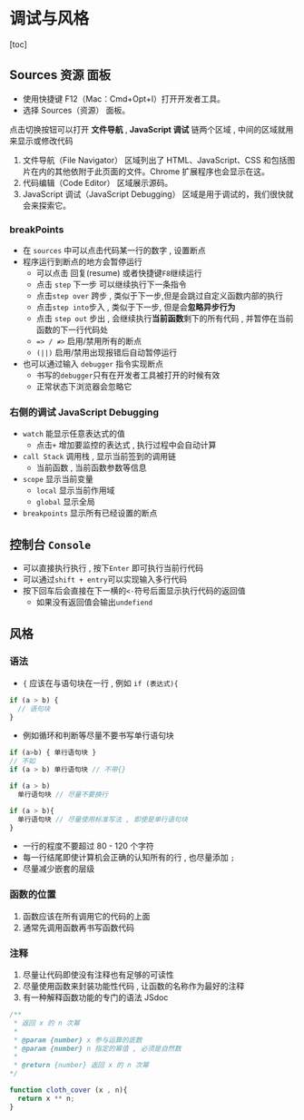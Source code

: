 # 调试与风格

[toc]

## Sources 资源 面板

- 使用快捷键 F12（Mac：Cmd+Opt+I）打开开发者工具。
- 选择 Sources（资源） 面板。

点击切换按钮可以打开 **文件导航** , **JavaScript 调试** 链两个区域 , 中间的区域就用来显示或修改代码

1. 文件导航（File Navigator） 区域列出了 HTML、JavaScript、CSS 和包括图片在内的其他依附于此页面的文件。Chrome 扩展程序也会显示在这。
2. 代码编辑（Code Editor） 区域展示源码。
3. JavaScript 调试（JavaScript Debugging） 区域是用于调试的，我们很快就会来探索它。

### breakPoints

- 在 `sources` 中可以点击代码某一行的数字 , 设置断点
- 程序运行到断点的地方会暂停运行
  - 可以点击 回复(resume) 或者快捷键`F8`继续运行
  - 点击 `step` 下一步 可以继续执行下一条指令
  - 点击`step over` 跨步 , 类似于下一步,但是会跳过自定义函数内部的执行
  - 点击`step into`步入 , 类似于下一步, 但是会**忽略异步行为**
  - 点击 `step out` 步出 , 会继续执行**当前函数**剩下的所有代码 , 并暂停在当前函数的下一行代码处
  - `=> / ≠>` 启用/禁用所有的断点
  - `(||)` 启用/禁用出现报错后自动暂停运行
- 也可以通过输入 `debugger` 指令实现断点
  - 书写的`debugger`只有在开发者工具被打开的时候有效
  - 正常状态下浏览器会忽略它

### 右侧的调试 JavaScript Debugging

- `watch` 能显示任意表达式的值
  - 点击`+` 增加要监控的表达式 , 执行过程中会自动计算
- `call Stack` 调用栈 , 显示当前签到的调用链
  - 当前函数 , 当前函数参数等信息
- `scope`  显示当前变量
  - `local` 显示当前作用域
  - `global` 显示全局
- `breakpoints` 显示所有已经设置的断点

## 控制台 `Console`

- 可以直接执行执行 , 按下`Enter` 即可执行当前行代码
- 可以通过`shift + entry`可以实现输入多行代码
- 按下回车后会直接在下一横的`<·`符号后面显示执行代码的返回值
  - 如果没有返回值会输出`undefiend`

## 风格

### 语法

- `{` 应该在与语句块在一行 , 例如 `if (表达式){`

```js
if (a > b) {
  // 语句块
}
```

- 例如循环和判断等尽量不要书写单行语句块

```js
if (a>b) { 单行语句块 }
// 不如
if (a > b) 单行语句块 // 不带{}

if (a > b)
  单行语句块 // 尽量不要换行

if (a > b){
  单行语句块 // 尽量使用标准写法 , 即使是单行语句块
}
```

- 一行的程度不要超过 80 - 120 个字符
- 每一行结尾即使计算机会正确的认知所有的行 , 也尽量添加 `;`
- 尽量减少嵌套的层级

### 函数的位置

1. 函数应该在所有调用它的代码的上面
2. 通常先调用函数再书写函数代码

### 注释

1. 尽量让代码即使没有注释也有足够的可读性
2. 尽量使用函数来封装功能性代码 , 让函数的名称作为最好的注释
3. 有一种解释函数功能的专门的语法 JSdoc

```js
/**
 * 返回 x 的 n 次幂
 * 
 * @param {number} x 参与运算的底数
 * @param {number} n 指定的幂值 , 必须是自然数
 * 
 * @return {number} 返回 x 的 n 次幂
*/

function cloth_cover (x , n){
  return x ** n;
}
```
